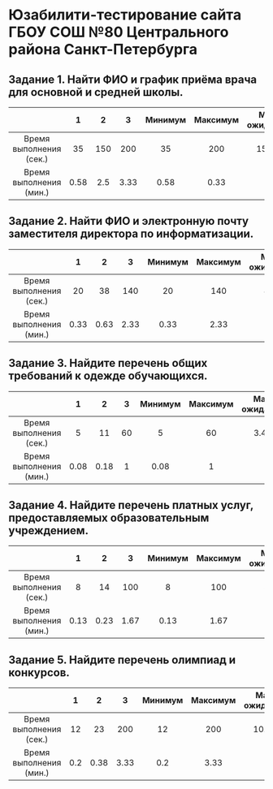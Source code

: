 # Юзабилити-тестирование сайта ГБОУ СОШ №80 Центрального района Санкт-Петербурга

## Задание 1. Найти ФИО и график приёма врача для основной и средней школы.

| | 1 | 2 | 3 | Минимум | Максимум | Мат. ожидание | Дисперсия | Среднеквадр. отклонение |
| :-: | :-: | :-: | :-: | :-: | :-: | :-: | :-: | :-: |
| Время выполнения (сек.) | 35 | 150 | 200 | 35 | 200 | 15.58 | 84.03 | 9.17 |
| Время выполнения (мин.) | 0.58 | 2.5 | 3.33 | 0.58 | 0.33 |  |  |  |

## Задание 2. Найти ФИО и электронную почту заместителя директора по информатизации.

| | 1 | 2 | 3 | Минимум | Максимум | Мат. ожидание | Дисперсия | Среднеквадр. отклонение |
| :-: | :-: | :-: | :-: | :-: | :-: | :-: | :-: | :-: |
| Время выполнения (сек.) | 20 | 38 | 140 | 20 | 140 | 8.6 | 28.09 | 5.3 |
| Время выполнения (мин.) | 0.33 | 0.63 | 2.33 | 0.33 | 2.33 |  |  |  |

## Задание 3. Найдите перечень общих требований к одежде обучающихся.

| | 1 | 2 | 3 | Минимум | Максимум | Мат. ожидание | Дисперсия | Среднеквадр. отклонение |
| :-: | :-: | :-: | :-: | :-: | :-: | :-: | :-: | :-: |
| Время выполнения (сек.) | 5 | 11 | 60 | 5 | 60 | 3.45 | 4.77 | 2.18 |
| Время выполнения (мин.) | 0.08 | 0.18 | 1 | 0.08 | 1 |  |  |  |

## Задание 4. Найдите перечень платных услуг, предоставляемых образовательным учреждением.

| | 1 | 2 | 3 | Минимум | Максимум | Мат. ожидание | Дисперсия | Среднеквадр. отклонение |
| :-: | :-: | :-: | :-: | :-: | :-: | :-: | :-: | :-: |
| Время выполнения (сек.) | 8 | 14 | 100 | 8 | 100 | 5.6 | 12.72 | 3.57 |
| Время выполнения (мин.) | 0.13 | 0.23 | 1.67 | 0.13 | 1.67 |  |  |  |

## Задание 5. Найдите перечень олимпиад и конкурсов.

| | 1 | 2 | 3 | Минимум | Максимум | Мат. ожидание | Дисперсия | Среднеквадр. отклонение |
| :-: | :-: | :-: | :-: | :-: | :-: | :-: | :-: | :-: |
| Время выполнения (сек.) | 12 | 23 | 200 | 12 | 200 | 10.97 | 49.7 | 7.05 |
| Время выполнения (мин.) | 0.2 | 0.38 | 3.33 | 0.2 | 3.33 |  |  |  |
